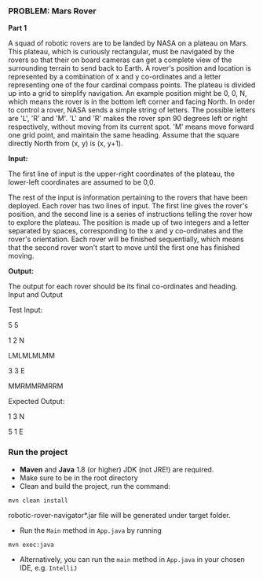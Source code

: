 ### PROBLEM: Mars Rover

**Part 1**

A squad of robotic rovers are to be landed by NASA on a plateau on Mars. This plateau, which is
curiously rectangular, must be navigated by the rovers so that their on board cameras can get a
complete view of the surrounding terrain to send back to Earth.
A rover's position and location is represented by a combination of x and y co-ordinates and a letter
representing one of the four cardinal compass points. The plateau is divided up into a grid to
simplify navigation. An example position might be 0, 0, N, which means the rover is in the bottom
left corner and facing North.
In order to control a rover, NASA sends a simple string of letters. The possible letters are 'L', 'R' and
'M'. 'L' and 'R' makes the rover spin 90 degrees left or right respectively, without moving from its
current spot. 'M' means move forward one grid point, and maintain the same heading.
Assume that the square directly North from (x, y) is (x, y+1).

**Input:**

The first line of input is the upper-right coordinates of the plateau, the lower-left coordinates are
assumed to be 0,0.

The rest of the input is information pertaining to the rovers that have been deployed. Each rover
has two lines of input. The first line gives the rover's position, and the second line is a series of
instructions telling the rover how to explore the plateau.
The position is made up of two integers and a letter separated by
spaces, corresponding to the x and y co-ordinates and the rover's orientation.
Each rover will be finished sequentially, which means that the second rover won't start to move
until the first one has finished moving.

**Output:**

The output for each rover should be its final co-ordinates and heading.
Input and Output

Test Input:

5 5

1 2 N

LMLMLMLMM

3 3 E

MMRMMRMRRM

Expected Output:

1 3 N

5 1 E

### Run the project

- **Maven** and **Java** 1.8 (or higher) JDK (not JRE!) are required.
- Make sure to be in the root directory
- Clean and build the project, run the command:
```aidl
mvn clean install
```

robotic-rover-navigator*.jar file will be generated under target folder.

- Run the `Main` method in `App.java` by running 
```
mvn exec:java
```
- Alternatively, you can run the `main` method in `App.java` in your chosen IDE, e.g. `IntelliJ`
